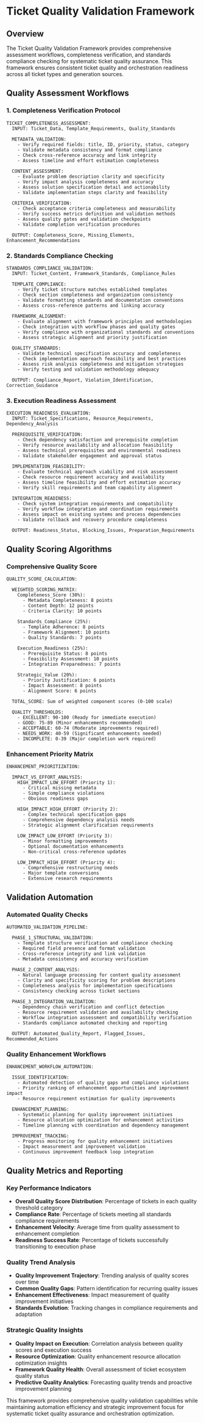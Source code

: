 # Ticket Quality Validation Framework

## Overview

The Ticket Quality Validation Framework provides comprehensive assessment workflows, completeness verification, and standards compliance checking for systematic ticket quality assurance. This framework ensures consistent ticket quality and orchestration readiness across all ticket types and generation sources.

## Quality Assessment Workflows

### 1. Completeness Verification Protocol

```
TICKET_COMPLETENESS_ASSESSMENT:
  INPUT: Ticket_Data, Template_Requirements, Quality_Standards
  
  METADATA_VALIDATION:
    - Verify required fields: title, ID, priority, status, category
    - Validate metadata consistency and format compliance
    - Check cross-reference accuracy and link integrity
    - Assess timeline and effort estimation completeness
    
  CONTENT_ASSESSMENT:
    - Evaluate problem description clarity and specificity
    - Verify impact analysis completeness and accuracy
    - Assess solution specification detail and actionability
    - Validate implementation steps clarity and feasibility
    
  CRITERIA_VERIFICATION:
    - Check acceptance criteria completeness and measurability
    - Verify success metrics definition and validation methods
    - Assess quality gates and validation checkpoints
    - Validate completion verification procedures
    
  OUTPUT: Completeness_Score, Missing_Elements, Enhancement_Recommendations
```

### 2. Standards Compliance Checking

```
STANDARDS_COMPLIANCE_VALIDATION:
  INPUT: Ticket_Content, Framework_Standards, Compliance_Rules
  
  TEMPLATE_COMPLIANCE:
    - Verify ticket structure matches established templates
    - Check section completeness and organization consistency
    - Validate formatting standards and documentation conventions
    - Assess cross-reference patterns and linking accuracy
    
  FRAMEWORK_ALIGNMENT:
    - Evaluate alignment with framework principles and methodologies
    - Check integration with workflow phases and quality gates
    - Verify compliance with organizational standards and conventions
    - Assess strategic alignment and priority justification
    
  QUALITY_STANDARDS:
    - Validate technical specification accuracy and completeness
    - Check implementation approach feasibility and best practices
    - Assess risk analysis completeness and mitigation strategies
    - Verify testing and validation methodology adequacy
    
  OUTPUT: Compliance_Report, Violation_Identification, Correction_Guidance
```

### 3. Execution Readiness Assessment

```
EXECUTION_READINESS_EVALUATION:
  INPUT: Ticket_Specifications, Resource_Requirements, Dependency_Analysis
  
  PREREQUISITE_VERIFICATION:
    - Check dependency satisfaction and prerequisite completion
    - Verify resource availability and allocation feasibility
    - Assess technical prerequisites and environmental readiness
    - Validate stakeholder engagement and approval status
    
  IMPLEMENTATION_FEASIBILITY:
    - Evaluate technical approach viability and risk assessment
    - Check resource requirement accuracy and availability
    - Assess timeline feasibility and effort estimation accuracy
    - Verify skill requirements and team capability alignment
    
  INTEGRATION_READINESS:
    - Check system integration requirements and compatibility
    - Verify workflow integration and coordination requirements
    - Assess impact on existing systems and process dependencies
    - Validate rollback and recovery procedure completeness
    
  OUTPUT: Readiness_Status, Blocking_Issues, Preparation_Requirements
```

## Quality Scoring Algorithms

### Comprehensive Quality Score

```
QUALITY_SCORE_CALCULATION:
  
  WEIGHTED_SCORING_MATRIX:
    Completeness_Score (30%):
      - Metadata Completeness: 8 points
      - Content Depth: 12 points
      - Criteria Clarity: 10 points
    
    Standards_Compliance (25%):
      - Template Adherence: 8 points
      - Framework Alignment: 10 points
      - Quality Standards: 7 points
    
    Execution_Readiness (25%):
      - Prerequisite Status: 8 points
      - Feasibility Assessment: 10 points
      - Integration Preparedness: 7 points
    
    Strategic_Value (20%):
      - Priority Justification: 6 points
      - Impact Assessment: 8 points
      - Alignment Score: 6 points
  
  TOTAL_SCORE: Sum of weighted component scores (0-100 scale)
  
  QUALITY_THRESHOLDS:
    - EXCELLENT: 90-100 (Ready for immediate execution)
    - GOOD: 75-89 (Minor enhancements recommended)
    - ACCEPTABLE: 60-74 (Moderate improvements required)
    - NEEDS_WORK: 40-59 (Significant enhancements needed)
    - INCOMPLETE: 0-39 (Major completion work required)
```

### Enhancement Priority Matrix

```
ENHANCEMENT_PRIORITIZATION:
  
  IMPACT_VS_EFFORT_ANALYSIS:
    HIGH_IMPACT_LOW_EFFORT (Priority 1):
      - Critical missing metadata
      - Simple compliance violations
      - Obvious readiness gaps
    
    HIGH_IMPACT_HIGH_EFFORT (Priority 2):
      - Complex technical specification gaps
      - Comprehensive dependency analysis needs
      - Strategic alignment clarification requirements
    
    LOW_IMPACT_LOW_EFFORT (Priority 3):
      - Minor formatting improvements
      - Optional documentation enhancements
      - Non-critical cross-reference updates
    
    LOW_IMPACT_HIGH_EFFORT (Priority 4):
      - Comprehensive restructuring needs
      - Major template conversions
      - Extensive research requirements
```

## Validation Automation

### Automated Quality Checks

```
AUTOMATED_VALIDATION_PIPELINE:
  
  PHASE_1_STRUCTURAL_VALIDATION:
    - Template structure verification and compliance checking
    - Required field presence and format validation
    - Cross-reference integrity and link validation
    - Metadata consistency and accuracy verification
    
  PHASE_2_CONTENT_ANALYSIS:
    - Natural language processing for content quality assessment
    - Clarity and specificity scoring for problem descriptions
    - Completeness analysis for implementation specifications
    - Consistency checking across ticket sections
    
  PHASE_3_INTEGRATION_VALIDATION:
    - Dependency chain verification and conflict detection
    - Resource requirement validation and availability checking
    - Workflow integration assessment and compatibility verification
    - Standards compliance automated checking and reporting
    
  OUTPUT: Automated_Quality_Report, Flagged_Issues, Recommended_Actions
```

### Quality Enhancement Workflows

```
ENHANCEMENT_WORKFLOW_AUTOMATION:
  
  ISSUE_IDENTIFICATION:
    - Automated detection of quality gaps and compliance violations
    - Priority ranking of enhancement opportunities and improvement impact
    - Resource requirement estimation for quality improvements
    
  ENHANCEMENT_PLANNING:
    - Systematic planning for quality improvement initiatives
    - Resource allocation optimization for enhancement activities
    - Timeline planning with coordination and dependency management
    
  IMPROVEMENT_TRACKING:
    - Progress monitoring for quality enhancement initiatives
    - Impact measurement and improvement validation
    - Continuous improvement feedback loop integration
```

## Quality Metrics and Reporting

### Key Performance Indicators

- **Overall Quality Score Distribution**: Percentage of tickets in each quality threshold category
- **Compliance Rate**: Percentage of tickets meeting all standards compliance requirements
- **Enhancement Velocity**: Average time from quality assessment to enhancement completion
- **Readiness Success Rate**: Percentage of tickets successfully transitioning to execution phase

### Quality Trend Analysis

- **Quality Improvement Trajectory**: Trending analysis of quality scores over time
- **Common Quality Gaps**: Pattern identification for recurring quality issues
- **Enhancement Effectiveness**: Impact measurement of quality improvement initiatives
- **Standards Evolution**: Tracking changes in compliance requirements and adaptation

### Strategic Quality Insights

- **Quality Impact on Execution**: Correlation analysis between quality scores and execution success
- **Resource Optimization**: Quality enhancement resource allocation optimization insights
- **Framework Quality Health**: Overall assessment of ticket ecosystem quality status
- **Predictive Quality Analytics**: Forecasting quality trends and proactive improvement planning

This framework provides comprehensive quality validation capabilities while maintaining automation efficiency and strategic improvement focus for systematic ticket quality assurance and orchestration optimization.